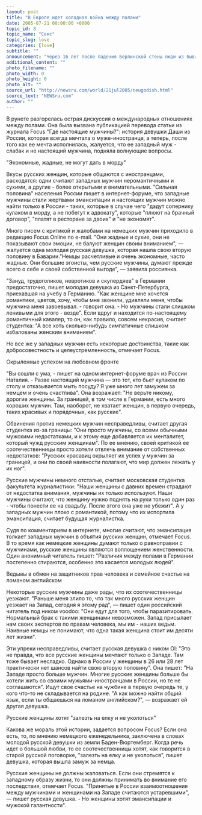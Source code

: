 ```yaml
---
layout: post
title: "В Европе идет холодная война между полами"
date: 2005-07-21 00:00:00 +0000
topic_id: 8
topic_name: "Секс"
topic_slug: love
categories: [love]
subtitle: ""
announcement: "Через 16 лет после падения Берлинской стены люди из бывшего восточного блока и с капиталистического Запада заметно сблизились, но на одном фронте до сих пор нет разрядки - война между полами на Востоке и Западе продолжается. Позиции на любовном фронте стали еще непримиримее, а предрассудки - глубже, будь то ситуация, когда женщина (с Востока), проникшись западными ценностями, считает мужчину (с Востока) избалованным пашой или, напротив, настроена патриотически и считает западного мужчину ни на что негодным слабаком, пишет немецкий еженедельник Focus (перевод статьи на сайте Inopressa.ru)."
additional_content: ""
photo_filename: ""
photo_width: 0
photo_height: 0
photo_alt: ""
source_url: "http://newsru.com/world/21jul2005/neugodish.html"
source_text: "NEWSru.com"
author: ""
---
```

В рунете разгорелась острая дискуссия о международных отношениях между полами. Она была вызвана публикацией перевода статьи из журнала Focus "Где настоящие мужчины?": история девушки Даши из России, которая всегда мечтала о муже-иностранце, а теперь, после того как ее мечта исполнилась, жалуется, что ее западный муж - слабак и не настоящий мужчина, подняла волнующие вопросы.

"Экономные, жадные, не могут дать в морду"

Вкусы русских женщин, которые общаются с иностранцами, расходятся: одни считают западных мужчин неромантичными и сухими, а другие - более открытыми и внимательными. "Сильная половина" населения России пишет в интернет-форуме, что западные мужчины стали жертвами эмансипации и настоящих мужчин можно найти только в России - таких, которые в случае чего "дадут сопернику кулаком в морду, а не побегут к адвокату", которые "плюют на брачный договор", "платят в ресторане за двоих" и "не экономят".

Много писем с критикой и жалобами на немецких мужчин приходило в редакцию Focus Online по e-mail. "Они жадные и сухие, они не показывают свои эмоции, не балуют женщин своим вниманием", &mdash; жалуется одна молодая русская девушка, которая нашла свою вторую половину в Баварии."Немцы расчетливые и очень экономные, часто жадные. Они большие эгоисты, чем русские мужчины, думают прежде всего о себе и своей собственной выгоде", &mdash; заявила россиянка.

"Зануд, трудоголиков, невротиков и скупердяев" в Германии предостаточно, пишет молодая девушка из Санкт-Петербурга, приехавшая на учебу в Германию. "Как женщине мне хочется романтики, цветов, хочу, чтобы мне звонили, удивляли меня, чтобы мужчина меня завоевывал. - говорит она. - Но мужчины стали слишком ленивыми для этого - везде". Если вдруг и находится по-настоящему романтичный кавалер, то он, как правило, совсем некрасив, считает студентка: "А все хоть сколько-нибудь симпатичные слишком избалованы женским вниманием".

Но все же у западных мужчин есть некоторые достоинства, такие как добросовестность и целеустремленность, отмечает Focus.

Окрыленные успехом на любовном фронте

"Вы сошли с ума, - пишет на одном интернет-форуме врач из России Наталия. - Разве настоящий мужчина &mdash; это тот, кто бьет кулаком по столу и отказывается мыть посуду? Я уже много лет замужем за немцем и очень счастлива". Она возражает: "Не верьте никому, дорогие женщины. За границей, в том числе в Германии, есть много хороших мужчин. Там, наоборот, не хватает женщин, в первую очередь, таких красивых и порядочных, как русские".

Обвинения против немецких мужчин несправедливы, считает другая студентка из-за границы: "Они просто мужчины, со всеми обычными мужскими недостатками, и к этому еще добавляется их менталитет, который чужд русским женщинам". По ее мнению, своей критикой ее соотечественницы просто хотели отвлечь внимание от собственных недостатков: "Русских красавиц окрыляет их успех у мужчин за границей, и они по своей наивности полагают, что мир должен лежать у их ног".

Русские мужчины немного отсталые, считает московская студентка факультета журналистики: "Наши женщины с давних времен страдают от недостатка внимания, мужчины их только используют. Наши мужчины считают, что женщину нужно поднять на руки только один раз - чтобы понести ее на свадьбу. После этого она уже не убежит". А у западных мужчин плохо с романтикой, потому что их испортила эмансипация, считает будущая журналистка.

Судя по комментариям в интернете, многие считают, что эмансипация толкает западных мужчин в объятия русских женщин, отмечает Focus. В то время как немецкие женщины думают только о равноправии с мужчинами, русские женщины являются воплощением женственности. Один анонимный читатель пишет: "Различия между полами в Германии постепенно стираются, особенно это касается молодых людей".

Ведьмы в обмен на защитников прав человека и семейное счастье на ломаном английском

Некоторые русские мужчины даже рады, что их соотечественницы уезжают. "Раньше меня злило то, что так много русских женщин уезжает на Запад, сегодня я этому рад", &mdash; пишет один российский читатель под ником voodoo: "Они едут для того, чтобы паразитировать. Нормальный брак с такими женщинами невозможен. Запад присылает нам своих экспертов по правам человека, мы им - наших ведьм. Наивные немцы не понимают, что одна такая женщина стоит им десяти лет жизни".

Эти упреки несправедливы, считает русская девушка с ником Ol: "Это не правда, что все русские женщины мечтают только о Западе. Там тоже бывает несладко. Однако в России у женщины в 26 или 28 лет практически нет шансов найти свою вторую половину". Она пишет: "На Западе просто больше мужчин. Многие русские женщины больше бы хотели жить со своими мужьями-иностранцами в России, но те не соглашаются". Ищут свое счастье на чужбине в первую очередь те, у кого что-то не складывается на родине. "А как можно найти общий язык, если ты общаешься на ломаном английском?", &mdash; возражает ей другая девушка.

Русские женщины хотят "залезть на елку и не уколоться"

Какова же мораль этой истории, задается вопросом Focus? Если она есть, то, по мнению немецкого еженедельника, заключена в словах молодой русской девушки из земли Баден-Вюртемберг. Когда речь идет о большой любви, то ее соотечественницы хотят, как говорится в старой русской поговорке, "залезть на елку и не уколоться", пишет девушка, которая вышла замуж за немца.

Русские женщины не должны жаловаться. Если они стремятся к западному образу жизни, то они должны принимать во внимание его последствия, отмечает Focus. "Принятые в России взаимоотношения между мужчинами и женщинами на Западе считаются устаревшими", &mdash; пишет русская девушка. - Но женщины хотят эмансипации и мужской галантности".
